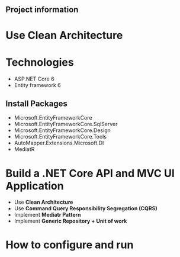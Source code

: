 ## Project information

# Use Clean Architecture

# Technologies
- ASP.NET Core 6
- Entity framework  6

## Install Packages
- Microsoft.EntityFrameworkCore
- Microsoft.EntityFrameworkCore.SqlServer
- Microsoft.EntityFrameworkCore.Design
- Microsoft.EntityFrameworkCore.Tools
- AutoMapper.Extensions.Microsoft.DI
- MediatR

# Build a .NET Core API and MVC UI Application
- Use **Clean Architecture**
- Use **Command Query Responsibility Segregation (CQRS)**
- Implement **Mediatr Pattern**
- Implement **Generic Repository + Unit of work**

# How to configure and run


